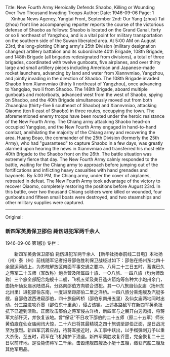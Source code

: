 Title: New Fourth Army Heroically Defends Shaobo, Killing or Wounding Over Two Thousand Invading Troops
Author: 
Date: 1946-09-06
Page: 1
　
Xinhua News Agency, Yangtai Front, September 2nd: Our Yang (zhou) Tai (zhou) front line accompanying reporter reports the course of the victorious defense of Shaobo as follows: Shaobo is located on the Grand Canal, forty or so li northeast of Yangzhou, and is a vital point for military transportation on the southern side of the Suwan liberated area. At 5:00 AM on August 23rd, the long-plotting Chiang army's 25th Division (military designation changed) artillery battalion and its subordinate 40th Brigade, 108th Brigade, and 148th Brigade (all brigades redesignated from divisions), a total of three brigades, coordinated with twelve gunboats, five airplanes, and over thirty large and small artillery pieces including American and Japanese-made rocket launchers, advancing by land and water from Xiannvmiao, Yangzhou, and jointly invading in the direction of Shaobo. The 108th Brigade invaded Shaobo from Xiannvmiao (thirty li northeast of Yangzhou), once advancing to Yangqiao, two li from Shaobo. The 148th Brigade, aboard multiple gunboats and motorboats, advanced west from the west of Shaobo, spying on Shaobo, and the 40th Brigade simultaneously moved out from both Zhuanqiao (thirty-five li southeast of Shaobo) and Xiannvmiao, attacking Qiaomo (ten li east of Shaobo) in three routes, occupying the town. The aforementioned enemy troops have been routed under the heroic resistance of the New Fourth Army. The Chiang army attacking Shaobo head-on occupied Yangqiao, and the New Fourth Army engaged in hand-to-hand combat, annihilating the majority of the Chiang army and recovering the area. Huang Boao, the commander of the 25th Division (formerly the 25th Army), who had "guaranteed" to capture Shaobo in a few days, was greatly alarmed upon hearing the news in Xiannvmiao and transferred his most elite 40th Brigade to the Shaobo front on the 26th. The battle situation was extremely fierce that day. The New Fourth Army calmly responded to the battle, waiting for the Chiang army to approach before jumping out of the fortifications and inflicting heavy casualties with hand grenades and bayonets. By 5:00 PM, the Chiang army, under the cover of airplanes, retreated in defeat. The New Fourth Army took advantage of the victory to recover Qiaomo, completely restoring the positions before August 23rd. In this battle, over two thousand Chiang soldiers were killed or wounded, four gunboats and fifteen small boats were destroyed, and two steamships and other military supplies were captured.



<hr /> 

Original: 


### 新四军英勇保卫邵伯  毙伤进犯军两千余人

1946-09-06
第1版()
专栏：

　　新四军英勇保卫邵伯  毙伤进犯军两千余人
    【新华社扬泰前线二日电】本社扬（州）泰（州）前线随军记者报导邵伯胜利保卫战经过如下：邵伯在扬州东北四十余里运河线上，为苏皖解放区南面军事交通之要冲。八月二十三日五时，蓄谋已久之蒋军二十五师（军改称）炮兵营及所属四十旅、一○八旅、一四八旅（均为师改称）三个旅全部配合炮舰十二艘，飞机五架及美日造火箭炮等各种大小炮卅余门，由扬州仙女庙水陆进兵，分路向邵伯方向联合进犯。其一○八旅自仙女庙（扬州东北卅里）进犯邵伯东南，一度进至距邵伯二里之洋桥。一四八旅分乘炮舰及汽艇多艘，自邵伯渡西进窥邵伯，四十旅自砖桥（邵伯东南卅五里）及仙女庙两地同时出动，分三路进攻乔墨（邵伯东十里余），侵占该镇。上述各路敌军在新四军英勇抵抗下已遭到溃败。正面攻击邵伯之蒋军侵占洋桥，新四军与之展开白刃肉搏，将蒋军大部歼灭，并恢复该地。曾“保证”不日攻下邵伯的二十五师（原二十五军）师长黄伯廒在仙女庙闻讯大惊，二十六日将其最精锐之四十旅调至邵伯正面，是日战况至为激烈。新四军沉着应战，待蒋军接近时，从工事中跃出，以手榴弹刺刀予以重大杀伤。至五时，蒋军在飞机掩护下溃退。新四军乘胜收复乔墨，完全恢复二十三日以前阵地。是役毙伤蒋军二千余，击毁炮舰四艘及小艇十五艘，缴获汽船二艘及其他军用品。
